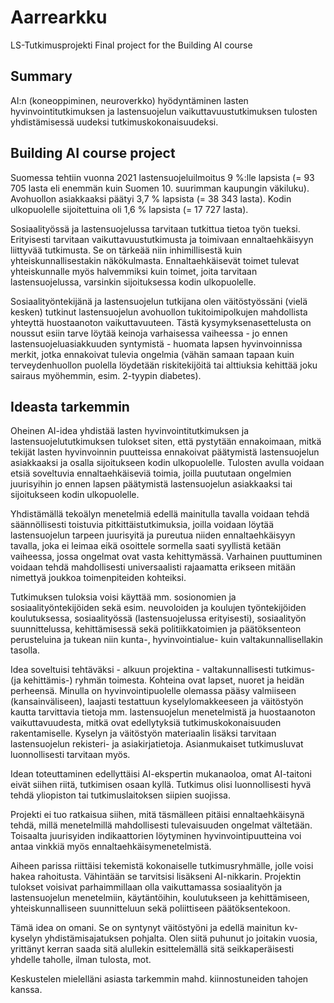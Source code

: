 # Aarrearkku

LS-Tutkimusprojekti
Final project for the Building AI course

## Summary

AI:n (koneoppiminen, neuroverkko) hyödyntäminen lasten hyvinvointitutkimuksen ja lastensuojelun vaikuttavuustutkimuksen tulosten yhdistämisessä uudeksi tutkimuskokonaisuudeksi.

## Building AI course project

Suomessa tehtiin vuonna 2021 lastensuojeluilmoitus 9 %:lle lapsista (= 93 705 lasta eli enemmän kuin Suomen 10. suurimman kaupungin väkiluku). Avohuollon asiakkaaksi päätyi 3,7 % lapsista (= 38 343 lasta). Kodin ulkopuolelle sijoitettuina oli 1,6 % lapsista (= 17 727 lasta).

Sosiaalityössä ja lastensuojelussa tarvitaan tutkittua tietoa työn tueksi. Erityisesti tarvitaan vaikuttavuustutkimusta ja toimivaan ennaltaehkäisyyn liittyvää tutkimusta. Se on tärkeää niin inhimillisestä kuin yhteiskunnallisestakin näkökulmasta. Ennaltaehkäisevät toimet tulevat yhteiskunnalle myös halvemmiksi kuin toimet, joita tarvitaan lastensuojelussa, varsinkin sijoituksessa kodin ulkopuolelle.

Sosiaalityöntekijänä ja lastensuojelun tutkijana olen väitöstyössäni (vielä kesken) tutkinut lastensuojelun avohuollon tukitoimipolkujen mahdollista yhteyttä huostaanoton vaikuttavuuteen. Tästä kysymyksenasettelusta on noussut esiin tarve löytää keinoja varhaisessa vaiheessa - jo ennen lastensuojeluasiakkuuden syntymistä - huomata lapsen hyvinvoinnissa merkit, jotka ennakoivat tulevia ongelmia (vähän samaan tapaan kuin terveydenhuollon puolella löydetään riskitekijöitä tai alttiuksia kehittää joku sairaus myöhemmin, esim. 2-tyypin diabetes).

## Ideasta tarkemmin

Oheinen AI-idea yhdistää lasten hyvinvointitutkimuksen ja lastensuojelututkimuksen tulokset siten, että pystytään ennakoimaan, mitkä tekijät lasten hyvinvoinnin puutteissa ennakoivat päätymistä lastensuojelun asiakkaaksi ja osalla sijoitukseen kodin ulkopuolelle. Tulosten avulla voidaan etsiä soveltuvia ennaltaehkäiseviä toimia, joilla puututaan ongelmien juurisyihin jo ennen lapsen päätymistä lastensuojelun asiakkaaksi tai sijoitukseen kodin ulkopuolelle.

Yhdistämällä tekoälyn menetelmiä edellä mainitulla tavalla voidaan tehdä säännöllisesti toistuvia pitkittäistutkimuksia, joilla voidaan löytää lastensuojelun tarpeen juurisyitä ja pureutua niiden ennaltaehkäisyyn tavalla, joka ei leimaa eikä osoittele sormella saati syyllistä ketään vaiheessa, jossa ongelmat ovat vasta kehittymässä. Varhainen puuttuminen voidaan tehdä mahdollisesti universaalisti rajaamatta erikseen mitään nimettyä joukkoa toimenpiteiden kohteiksi. 

Tutkimuksen tuloksia voisi käyttää mm. sosionomien ja sosiaalityöntekijöiden sekä esim. neuvoloiden ja koulujen työntekijöiden koulutuksessa, sosiaalityössä (lastensuojelussa erityisesti), sosiaalityön suunnittelussa, kehittämisessä sekä politiikkatoimien ja päätöksenteon perusteluina ja tukean niin kunta-, hyvinvointialue- kuin valtakunnallisellakin tasolla.

Idea soveltuisi tehtäväksi - alkuun projektina - valtakunnallisesti tutkimus- (ja kehittämis-) ryhmän toimesta. Kohteina ovat lapset, nuoret ja heidän perheensä. Minulla on hyvinvointipuolelle olemassa pääsy valmiiseen (kansainväliseen), laajasti testattuun kyselylomakkeeseen ja väitöstyön kautta tarvittavia tietoja mm. lastensuojelun menetelmistä ja huostaanoton vaikuttavuudesta, mitkä ovat edellytyksiä tutkimuskokonaisuuden rakentamiselle. Kyselyn ja väitöstyön materiaalin lisäksi tarvitaan lastensuojelun rekisteri- ja asiakirjatietoja. Asianmukaiset tutkimusluvat luonnollisesti tarvitaan myös.

Idean toteuttaminen edellyttäisi AI-ekspertin mukanaoloa, omat AI-taitoni eivät siihen riitä, tutkimisen osaan kyllä.  Tutkimus olisi luonnollisesti hyvä tehdä yliopiston tai tutkimuslaitoksen siipien suojissa.

Projekti ei tuo ratkaisua siihen, mitä täsmälleen pitäisi ennaltaehkäisynä tehdä, millä menetelmillä mahdollisesti tulevaisuuden ongelmat vältetään. Toisaalta  juurisyiden indikaattorien löytyminen hyvinvointipuutteina voi antaa vinkkiä myös ennaltaehkäisymenetelmistä.

Aiheen parissa riittäisi tekemistä kokonaiselle tutkimusryhmälle, jolle voisi hakea rahoitusta. Vähintään se tarvitsisi lisäkseni AI-nikkarin. Projektin tulokset voisivat parhaimmillaan olla vaikuttamassa sosiaalityön ja lastensuojelun menetelmiin, käytäntöihin, koulutukseen ja kehittämiseen, yhteiskunnalliseen suunnitteluun sekä poliittiseen päätöksentekoon.

Tämä idea on omani. Se on syntynyt väitöstyöni ja edellä mainitun kv-kyselyn yhdistämisajatuksen pohjalta. Olen siitä puhunut jo joitakin vuosia, yrittänyt kerran saada sitä alullekin esittelemällä sitä seikkaperäisesti yhdelle taholle, ilman tulosta, mot. 

Keskustelen mielelläni asiasta tarkemmin mahd. kiinnostuneiden tahojen kanssa.
